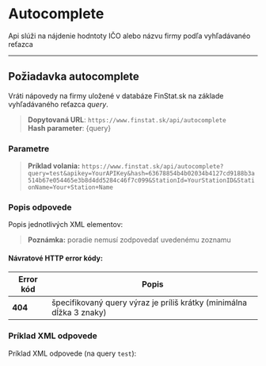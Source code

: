 # Autocomplete
Api slúži na nájdenie hodntoty IČO alebo názvu firmy podľa vyhľadávanéo reťazca

---
## Požiadavka autocomplete
Vráti nápovedy na firmy uložené v databáze FinStat.sk na základe vyhľadávaného reťazca *query*.
> **Dopytovaná URL**: ```https://www.finstat.sk/api/autocomplete```<br />
> **Hash parameter**: {query}
### Parametre
[](../../../common/parameters/autocomplete-sk.md ':include')

[](../../../common/parameters/parameters-sk.md ':include')


> **Príklad volania:** ```https://www.finstat.sk/api/autocomplete?query=test&apikey=YourAPIKey&hash=63678854b4b02034b4127cd9188b3a514b67e054465e3b8d4dd5284c46f7c099&StationId=YourStationID&StationName=Your+Station+Name```
### Popis odpovede

Popis jednotlivých XML elementov:

[](../../../common/responses/autocomplete-sk.md ':include')

> **Poznámka:** poradie nemusí zodpovedať uvedenému zoznamu

#### Návratové HTTP error kódy:
| Error kód | Popis |
| ----------- | ----------- |
| **404**| špecifikovaný query výraz je príliš krátky (minimálna dĺžka 3 znaky) |

[](../../../common/http/errorcodes-sk.md ':include')

### Príklad XML odpovede
Príklad XML odpovede (na query `test`):

[](../../../common/examples/autocomplete.md ':include')

